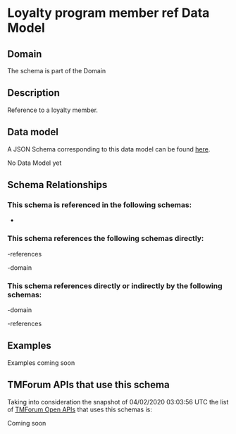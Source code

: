 # Loyalty program member ref Data Model

## Domain

The  schema is part of the  Domain

## Description

Reference to a loyalty member.

## Data model

A JSON Schema corresponding to this data model can be found
[here](https://github.com/tmforum-rand/schemas/blob/candidates/Product/LoyaltyProgramMemberRef.schema.json).

No Data Model yet

## Schema Relationships

### This schema is referenced in the following schemas:

-

### This schema references the following schemas directly:

-references

-domain

### This schema references directly or indirectly by the following schemas:

-domain

-references



## Examples

Examples coming soon

## TMForum APIs that use this schema

Taking into consideration the snapshot of 04/02/2020 03:03:56 UTC the list of [TMForum Open APIs](https://www.tmforum.org/open-apis/) that uses this schemas is:

Coming soon